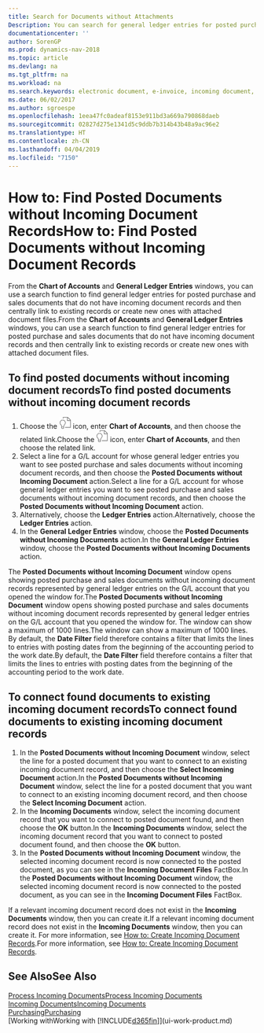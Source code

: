 ```yaml
---
title: Search for Documents without Attachments
Description: You can search for general ledger entries for posted purchase and sales documents that do not have incoming electronic documents, such as imported invoices.
documentationcenter: ''
author: SorenGP
ms.prod: dynamics-nav-2018
ms.topic: article
ms.devlang: na
ms.tgt_pltfrm: na
ms.workload: na
ms.search.keywords: electronic document, e-invoice, incoming document, OCR, ecommerce, document exchange, import invoice
ms.date: 06/02/2017
ms.author: sgroespe
ms.openlocfilehash: 1eea47fc0adeaf8153e911bd3a669a790868daeb
ms.sourcegitcommit: 02827d275e1341d5c9ddb7b314b43b48a9ac96e2
ms.translationtype: HT
ms.contentlocale: zh-CN
ms.lasthandoff: 04/04/2019
ms.locfileid: "7150"
---
```

# <a name="how-to-find-posted-documents-without-incoming-document-records"></a><span data-ttu-id="8e133-103">How to: Find Posted Documents without Incoming Document Records</span><span class="sxs-lookup"><span data-stu-id="8e133-103">How to: Find Posted Documents without Incoming Document Records</span></span>
<span data-ttu-id="8e133-104">From the **Chart of Accounts** and **General Ledger Entries** windows, you can use a search function to find general ledger entries for posted purchase and sales documents that do not have incoming document records and then centrally link to existing records or create new ones with attached document files.</span><span class="sxs-lookup"><span data-stu-id="8e133-104">From the **Chart of Accounts** and **General Ledger Entries** windows, you can use a search function to find general ledger entries for posted purchase and sales documents that do not have incoming document records and then centrally link to existing records or create new ones with attached document files.</span></span>

## <a name="to-find-posted-documents-without-incoming-document-records"></a><span data-ttu-id="8e133-105">To find posted documents without incoming document records</span><span class="sxs-lookup"><span data-stu-id="8e133-105">To find posted documents without incoming document records</span></span>
1. <span data-ttu-id="8e133-106">Choose the ![Search for Page or Report](media/ui-search/search_small.png "Search for Page or Report icon") icon, enter **Chart of Accounts**, and then choose the related link.</span><span class="sxs-lookup"><span data-stu-id="8e133-106">Choose the ![Search for Page or Report](media/ui-search/search_small.png "Search for Page or Report icon") icon, enter **Chart of Accounts**, and then choose the related link.</span></span>
2. <span data-ttu-id="8e133-107">Select a line for a G/L account for whose general ledger entries you want to see posted purchase and sales documents without incoming document records, and then choose the **Posted Documents without Incoming Document** action.</span><span class="sxs-lookup"><span data-stu-id="8e133-107">Select a line for a G/L account for whose general ledger entries you want to see posted purchase and sales documents without incoming document records, and then choose the **Posted Documents without Incoming Document** action.</span></span>
3. <span data-ttu-id="8e133-108">Alternatively, choose the **Ledger Entries** action.</span><span class="sxs-lookup"><span data-stu-id="8e133-108">Alternatively, choose the **Ledger Entries** action.</span></span>
4. <span data-ttu-id="8e133-109">In the **General Ledger Entries** window, choose the **Posted Documents without Incoming Documents** action.</span><span class="sxs-lookup"><span data-stu-id="8e133-109">In the **General Ledger Entries** window, choose the **Posted Documents without Incoming Documents** action.</span></span>

<span data-ttu-id="8e133-110">The **Posted Documents without Incoming Document** window opens showing posted purchase and sales documents without incoming document records represented by general ledger entries on the G/L account that you opened the window for.</span><span class="sxs-lookup"><span data-stu-id="8e133-110">The **Posted Documents without Incoming Document** window opens showing posted purchase and sales documents without incoming document records represented by general ledger entries on the G/L account that you opened the window for.</span></span> <span data-ttu-id="8e133-111">The window can show a maximum of 1000 lines.</span><span class="sxs-lookup"><span data-stu-id="8e133-111">The window can show a maximum of 1000 lines.</span></span> <span data-ttu-id="8e133-112">By default, the **Date Filter** field therefore contains a filter that limits the lines to entries with posting dates from the beginning of the accounting period to the work date.</span><span class="sxs-lookup"><span data-stu-id="8e133-112">By default, the **Date Filter** field therefore contains a filter that limits the lines to entries with posting dates from the beginning of the accounting period to the work date.</span></span>

## <a name="to-connect-found-documents-to-existing-incoming-document-records"></a><span data-ttu-id="8e133-113">To connect found documents to existing incoming document records</span><span class="sxs-lookup"><span data-stu-id="8e133-113">To connect found documents to existing incoming document records</span></span>
1. <span data-ttu-id="8e133-114">In the **Posted Documents without Incoming Document** window, select the line for a posted document that you want to connect to an existing incoming document record, and then choose the **Select Incoming Document** action.</span><span class="sxs-lookup"><span data-stu-id="8e133-114">In the **Posted Documents without Incoming Document** window, select the line for a posted document that you want to connect to an existing incoming document record, and then choose the **Select Incoming Document** action.</span></span>
2. <span data-ttu-id="8e133-115">In the **Incoming Documents** window, select the incoming document record that you want to connect to posted document found, and then choose the **OK** button.</span><span class="sxs-lookup"><span data-stu-id="8e133-115">In the **Incoming Documents** window, select the incoming document record that you want to connect to posted document found, and then choose the **OK** button.</span></span>
3. <span data-ttu-id="8e133-116">In the **Posted Documents without Incoming Document** window, the selected incoming document record is now connected to the posted document, as you can see in the **Incoming Document Files** FactBox.</span><span class="sxs-lookup"><span data-stu-id="8e133-116">In the **Posted Documents without Incoming Document** window, the selected incoming document record is now connected to the posted document, as you can see in the **Incoming Document Files** FactBox.</span></span>

<span data-ttu-id="8e133-117">If a relevant incoming document record does not exist in the **Incoming Documents** window, then you can create it.</span><span class="sxs-lookup"><span data-stu-id="8e133-117">If a relevant incoming document record does not exist in the **Incoming Documents** window, then you can create it.</span></span> <span data-ttu-id="8e133-118">For more information, see [How to: Create Incoming Document Records](across-how-create-income-document-records.md).</span><span class="sxs-lookup"><span data-stu-id="8e133-118">For more information, see [How to: Create Incoming Document Records](across-how-create-income-document-records.md).</span></span>

## <a name="see-also"></a><span data-ttu-id="8e133-119">See Also</span><span class="sxs-lookup"><span data-stu-id="8e133-119">See Also</span></span>
[<span data-ttu-id="8e133-120">Process Incoming Documents</span><span class="sxs-lookup"><span data-stu-id="8e133-120">Process Incoming Documents</span></span>](across-process-income-documents.md)  
[<span data-ttu-id="8e133-121">Incoming Documents</span><span class="sxs-lookup"><span data-stu-id="8e133-121">Incoming Documents</span></span>](across-income-documents.md)  
[<span data-ttu-id="8e133-122">Purchasing</span><span class="sxs-lookup"><span data-stu-id="8e133-122">Purchasing</span></span>](purchasing-manage-purchasing.md)  
[<span data-ttu-id="8e133-123">Working with</span><span class="sxs-lookup"><span data-stu-id="8e133-123">Working with</span></span> [!INCLUDE[d365fin](includes/d365fin_md.md)]](ui-work-product.md)
